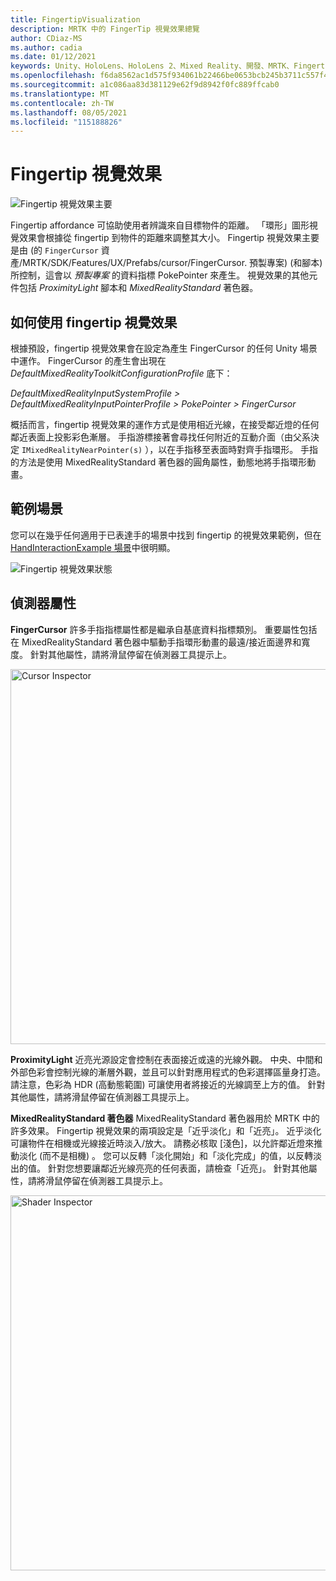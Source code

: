 ```yaml
---
title: FingertipVisualization
description: MRTK 中的 FingerTip 視覺效果總覽
author: CDiaz-MS
ms.author: cadia
ms.date: 01/12/2021
keywords: Unity、HoloLens、HoloLens 2、Mixed Reality、開發、MRTK、Fingertip
ms.openlocfilehash: f6da8562ac1d575f934061b22466be0653bcb245b3711c557f484df4dd59db2a
ms.sourcegitcommit: a1c086aa83d381129e62f9d8942f0fc889ffcab0
ms.translationtype: MT
ms.contentlocale: zh-TW
ms.lasthandoff: 08/05/2021
ms.locfileid: "115188826"
---
```

# <a name="fingertip-visualization"></a>Fingertip 視覺效果

![Fingertip 視覺效果主要](../images/fingertip/MRTK_FingertipVisualization_Main.png)

Fingertip affordance 可協助使用者辨識來自目標物件的距離。 「環形」圖形視覺效果會根據從 fingertip 到物件的距離來調整其大小。 Fingertip 視覺效果主要是由 (的 `FingerCursor` 資產/MRTK/SDK/Features/UX/Prefabs/cursor/FingerCursor. 預製專案)  (和腳本) 所控制，這會以 *預製專案* 的資料指標 PokePointer 來產生。 視覺效果的其他元件包括 *ProximityLight* 腳本和 *MixedRealityStandard* 著色器。

## <a name="how-to-use-the-fingertip-visualization"></a>如何使用 fingertip 視覺效果

根據預設，fingertip 視覺效果會在設定為產生 FingerCursor 的任何 Unity 場景中運作。 FingerCursor 的產生會出現在 *DefaultMixedRealityToolkitConfigurationProfile* 底下：

*DefaultMixedRealityInputSystemProfile > DefaultMixedRealityInputPointerProfile > PokePointer > FingerCursor*

概括而言，fingertip 視覺效果的運作方式是使用相近光線，在接受鄰近燈的任何鄰近表面上投影彩色漸層。 手指游標接著會尋找任何附近的互動介面（由父系決定 `IMixedRealityNearPointer(s)` ），以在手指移至表面時對齊手指環形。 手指的方法是使用 MixedRealityStandard 著色器的圓角屬性，動態地將手指環形動畫。

## <a name="example-scene"></a>範例場景

您可以在幾乎任何適用于已表達手的場景中找到 fingertip 的視覺效果範例，但在 [HandInteractionExample 場景](../example-scenes/hand-interaction-examples.md)中很明顯。

![Fingertip 視覺效果狀態](../images/fingertip/MRTK_FingertipVisualization_States.png)

## <a name="inspector-properties"></a>偵測器屬性

**FingerCursor** 許多手指指標屬性都是繼承自基底資料指標類別。 重要屬性包括在 MixedRealityStandard 著色器中驅動手指環形動畫的最遠/接近面邊界和寬度。 針對其他屬性，請將滑鼠停留在偵測器工具提示上。

<img src="../images/fingertip/MRTK_FingertipVisualization_Finger_Cursor_Inspector.png" width="600" alt="Cursor Inspector">

**ProximityLight** 近亮光源設定會控制在表面接近或遠的光線外觀。 中央、中間和外部色彩會控制光線的漸層外觀，並且可以針對應用程式的色彩選擇區量身打造。 請注意，色彩為 HDR (高動態範圍) 可讓使用者將接近的光線調至上方的值。 針對其他屬性，請將滑鼠停留在偵測器工具提示上。

**MixedRealityStandard 著色器** MixedRealityStandard 著色器用於 MRTK 中的許多效果。 Fingertip 視覺效果的兩項設定是「近乎淡化」和「近亮」。 近乎淡化可讓物件在相機或光線接近時淡入/放大。 請務必核取 [淺色]，以允許鄰近燈來推動淡化 (而不是相機) 。 您可以反轉「淡化開始」和「淡化完成」的值，以反轉淡出的值。 針對您想要讓鄰近光線亮亮的任何表面，請檢查「近亮」。 針對其他屬性，請將滑鼠停留在偵測器工具提示上。

<img src="../images/fingertip/MRTK_FingertipVisualization_Mixed_Reality_Standard_Shader_Inspector.png" width="600" alt="Shader Inspector">

